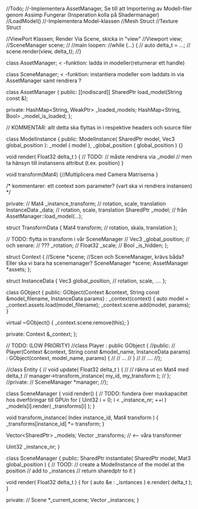 //Todo; 
   //-Implementera AssetManager, Se till att Importering av Modell-filer genom Assimp Fungerar (Insperation kolla på Shadermanager)
         //LoadModel() 
   //-Implementera Model-klassen
         //Mesh    Struct
         //Texture Struct

   //ViewPort Klassen; Render Via Scene, skicka in "view" 
         //Viewport view;
         //SceneManager scene;
         //
         //main loopen:
         //while (...) {
         //   auto delta_t = ...;
         //   scene.render(view, delta_t);
         //}
		 
		 
class AssetManager; < -funktion: ladda in modeller(returnerar ett handle)

class SceneManager; < -funktion: instantiera modeller som laddats in via AssetManager samt rendrera ?


class AssetManager {
public:
   [[nodiscard]] SharedPtr<Model>   load_model(String const &);

private:
   HashMap<String, WeakPtr<Model>>  _loaded_models;
   HashMap<String, Bool>            _model_is_loaded;
};



// KOMMENTAR: allt detta ska flyttas in i respektive headers och source filer

class ModelInstance {
public:
   ModelInstance( SharedPtr<Model> model, Vec3 global_position ):
      _model            ( model ),
      _global_position  ( global_position )
   {}

   void render( Float32 delta_t ) {
      // TODO:
      //    måste rendrera via _model 
      //    men ta hänsyn till instansens attribut (t.ex. position)
   }

   void transform(Mat4) {//Multiplicera med Camera Matriserna  }

/* kommentarer:
      ett context som parameter? (vart ska vi rendrera instansen)
*/

private:
   //  Mat4              _instance_transform; // rotation, scale, translation
   InstanceData      _data; // rotation, scale, translation
   SharedPtr<Model> _model; // från AssetManager::load_model(...);


   struct TransformData {
      Mat4 transform; // rotation, skala, translation
   };


// TODO: flytta in transform i vår SceneManager
//  Vec3             _global_position;
// och senare:
// ???              _rotation;
// Float32          _scale;
// Bool             _is_hidden;
};

struct Context {
   //Scene *scene;           //Scen och SceneManager, krävs båda? Eller ska vi bara ha scenemanager?
   SceneManager *scene;
   AssetManager *assets;
};

struct InstanceData {
   Vec3  global_position,
      // rotation, scale, ....
};

class GObject {
public:
   GObject(Context &context, String const &model_filename, InstanceData params) :
      _context(context)
   {
      auto model = _context.assets.load(model_filename);
      _context.scene.add(model, params);
   }

   virtual ~GObject() {
      _context.scene.remove(this);
   }

private:
   Context &_context;
};

   // TODO: (LOW PRIORITY)
   //class Player : public GObject {
   //public:
   //   Player(Context &context, String const &model_name, InstanceData params) : GObject(context, model_name, params) {
   //      // ...
   //   }
   //   // ....
   //};

//class Entity {
//   void update( Float32 delta_t ) {
//      // räkna ut en Mat4 med delta_t
//      manager->transform_instance( my_id, my_transform );
//   };
//private:
//   SceneManager *manager;
//};


class SceneManager {
   void render() {
      // TODO: fundera över maxkapacitet hos överföringar till GPUn
      for ( Uint32 i = 0;  i < _instance_nr;  ++i )
         _models[i].render( _transforms[i] );
   }

   void transform_instance( Index instance_id, Mat4 transform ) {
      _transforms[instance_id] *= transform;
   }

   Vector<SharedPtr<Model>>  _models;
   Vector<Mat4>              _transforms; // <-- våra transformer

   Uint32                    _instance_nr;
}





class SceneManager {
public:
   SharedPtr<ModelInstance> instantiate( SharedPtr<Model> model, Mat3 global_position ) {
      // TOOD:
      //    create a ModelInstance of the model at the position
      //    add to _instances
      //    return sharedptr to it
   }

   void render( Float32 delta_t ) {
      for ( auto &e : _isntances )
         e.render( delta_t );
   }

private:
// Scene *_current_scene;
   Vector<ModelInstance> _instances;
}